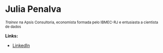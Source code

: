 # Julia Penalva
<sub> *Trainee* na Apsis Consultoria, economista formada pelo IBMEC-RJ e entusiasta a cientista de dados </sub>

**Links:** 
* [LinkedIn](https://www.linkedin.com/in/julia-penalva-123182b0/)
